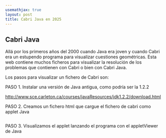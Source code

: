 ```yaml
---
usemathjax: true
layout: post
title: Cabri Java en 2025
---
```



## Cabri Java

Allá por los primeros años del 2000 cuando Java era joven y cuando Cabri era un estupendo programa para visualizar cuestiones geométricas. Esta web contiene muchos ficheros para visualizar la resolución de los problemas que contienen con Cabri o bien con Cabri Java.

Los pasos para visualizar un fichero de Cabri son:

PASO 1. Instalar una versión de Java antigua, como podría ser la 1.2.2

 http://www.sce.carleton.ca/courses/javaResources/jdk1.2.2/download.html


PASO 2. Creamos un fichero html que cargue el fichero de cabri como applet Java

```html

```

PASO 3. Visualizamos el applet lanzando el programa con el appletViewer de Java




